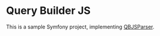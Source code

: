 # Query Builder JS

This is a sample Symfony project, implementing [QBJSParser](https://github.com/fourlabsldn/QBJS). 

